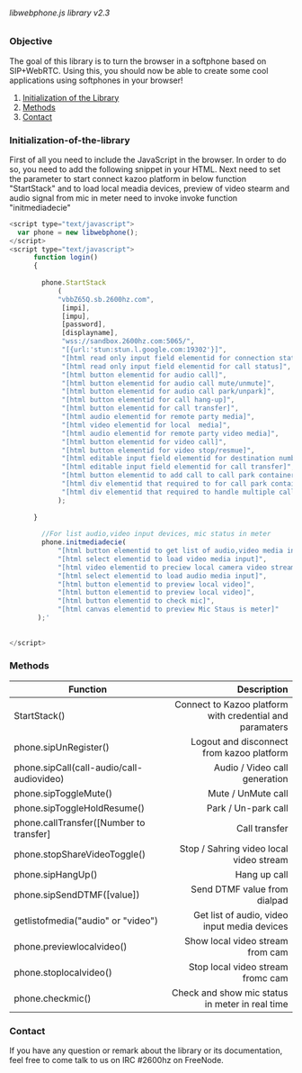 ###### libwebphone.js library v2.3

### Objective
The goal of this library is to turn the browser in a softphone based on SIP+WebRTC. Using this, you should now be able to create some cool applications using softphones in your browser!

1. [Initialization of the Library](#Initialization-of-the-library)
2. [Methods](#methods)
3. [Contact](#contact)


### Initialization-of-the-library
First of all you need to include the JavaScript in the browser. In order to do so, you need to add the following snippet in your HTML. Next need to set the parameter to start connect kazoo platform in below function "StartStack" and to load local meadia devices, preview of video stearm and audio signal from mic in meter need to invoke invoke function "initmediadecie"


```javascript
<script type="text/javascript">
  var phone = new libwebphone();    
</script> 
<script type="text/javascript">
      function login()
      {
        
        phone.StartStack
            (
            "vbbZ65Q.sb.2600hz.com",
             [impi],
             [impu],
             [password],
             [displayname],
             "wss://sandbox.2600hz.com:5065/",
             "[{url:'stun:stun.l.google.com:19302'}]",
             "[html read only input field elementid for connection status]",
             "[html read only input field elementid for call status]", 
             "[html button elementid for audio call]",
             "[html button elementid for audio call mute/unmute]", 
             "[html button elementid for audio call park/unpark]", 
             "[html button elementid for call hang-up]", 
             "[html button elementid for call transfer]",
             "[html audio elementid for remote party media]", 
             "[html video elementid for local  media]", 
             "[html audio elementid for remote party video media]", 
             "[html button elementid for video call]",
             "[html button elementid for video stop/resmue]", 
             "[html editable input field elementid for destination number to dial]", 
             "[html editable input field elementid for call transfer]",
             "[html button elementid to add call to call park container]",
             "[html div elementid that required to for call park container]",
             "[html div elementid that required to handle multiple call park ]"             
            );
            
      }
      
      	//For list audio,video input devices, mic status in meter
      	phone.initmediadecie(
      	    "[html button elementid to get list of audio,video media input]",
            "[html select elementid to load video media input]",
            "[html video elementid to preciew local camera video stream]",
            "[html select elementid to load audio media input]",
            "[html button elementid to preview local video]",
            "[html button elementid to preview local video]",
            "[html button elementid to check mic]",
            "[html canvas elementid to preview Mic Staus is meter]"      
       );'
	 
      
</script> 
```
### Methods
| Function      | Description |
| --------- | -----:|
| StartStack() | Connect to Kazoo platform with credential and  paramaters|
| phone.sipUnRegister()|Logout and disconnect from kazoo platform|
| phone.sipCall(call-audio/call-audiovideo) |Audio / Video call generation |
| phone.sipToggleMute() |Mute / UnMute call |
| phone.sipToggleHoldResume()  |Park / Un-park  call |
| phone.callTransfer([Number to transfer] |Call transfer |
| phone.stopShareVideoToggle() |Stop / Sahring video local video stream  |
| phone.sipHangUp()|Hang up call|
| phone.sipSendDTMF([value]) | Send DTMF value from dialpad|
| getlistofmedia("audio" or "video") | Get list of audio, video input media devices |
| phone.previewlocalvideo() | Show local video stream from cam| 
| phone.stoplocalvideo() | Stop local video stream fromc cam|
| phone.checkmic() | Check and show mic status in meter in real time|



### Contact
If you have any question or remark about the library or its documentation, feel free to come talk to us on IRC #2600hz on FreeNode.



